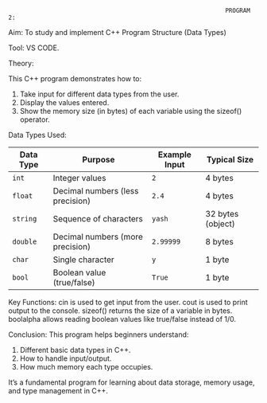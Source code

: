                                                                  PROGRAM 2:

Aim: To study and implement C++ Program Structure (Data Types)

Tool: VS CODE.

Theory:

This C++ program demonstrates how to:
1. Take input for different data types from the user.
2. Display the values entered.
3. Show the memory size (in bytes) of each variable using the sizeof() operator.

Data Types Used:

| Data Type | Purpose                          | Example Input | Typical Size      |
| --------- | -------------------------------- | ------------- | ----------------- |
| `int`     | Integer values                   | `2`           | 4 bytes           |
| `float`   | Decimal numbers (less precision) | `2.4`         | 4 bytes           |
| `string`  | Sequence of characters           | `yash`        | 32 bytes (object) |
| `double`  | Decimal numbers (more precision) | `2.99999`     | 8 bytes           |
| `char`    | Single character                 | `y`           | 1 byte            |
| `bool`    | Boolean value (true/false)       | `True`        | 1 byte            |

Key Functions:
cin is used to get input from the user.
cout is used to print output to the console.
sizeof() returns the size of a variable in bytes.
boolalpha allows reading boolean values like true/false instead of 1/0.

Conclusion:
This program helps beginners understand:
1. Different basic data types in C++.
2. How to handle input/output.
3. How much memory each type occupies.

It’s a fundamental program for learning about data storage, memory usage, and type management in C++.
